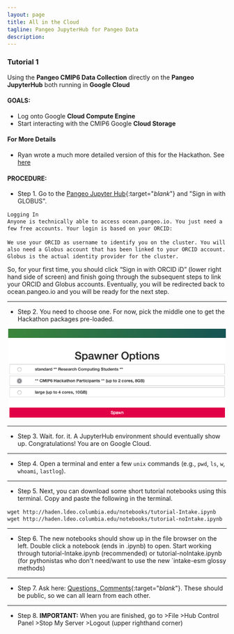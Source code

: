 ```yaml
---
layout: page
title: All in the Cloud
tagline: Pangeo JupyterHub for Pangeo Data
description: 
---
```


### Tutorial 1
Using the **Pangeo CMIP6 Data Collection** directly on the **Pangeo JupyterHub** both running in **Google Cloud**

#### GOALS: 
- Log onto Google **Cloud Compute Engine**  
- Start interacting with the CMIP6 Google **Cloud Storage**

#### For More Details
- Ryan wrote a much more detailed version of this for the Hackathon. See [here](https://discourse.pangeo.io/t/using-ocean-pangeo-io-for-the-cmip6-hackathon/291)

#### PROCEDURE:
- Step 1. Go to the [Pangeo Jupyter Hub](https://ocean.pangeo.io){:target="_blank_"}
and "Sign in with GLOBUS".

```
Logging In
Anyone is technically able to access ocean.pangeo.io. You just need a few free accounts. Your login is based on your ORCID:

We use your ORCID as username to identify you on the cluster. You will also need a Globus account that has been linked to your ORCID account. Globus is the actual identity provider for the cluster.
```

So, for your first time, you should click “Sign in with ORCID iD” (lower right hand side of screen) and finish going through the subsequent steps to link your ORCID and Globus accounts. Eventually, you will be redirected back to ocean.pangeo.io and you will be ready for the next step.

-------------
- Step 2. You need to choose one. For now, pick the middle one to get the Hackathon packages pre-loaded.

<p align="center"><img src="/assets/SpawnerOptions.png" width="500"></p>

-------------
- Step 3. Wait. for. it.  A JupyterHub environment should eventually show up. Congratulations! You are on Google Cloud.

-------------
- Step 4.  Open a terminal and enter a few `unix` commands (e.g., `pwd`, `ls`, `w`, `whoami`, `lastlog`). 

-------------
- Step 5. Next, you can download some short tutorial notebooks using this terminal. Copy and paste the following in the terminal.

```
wget http://haden.ldeo.columbia.edu/notebooks/tutorial-Intake.ipynb
wget http://haden.ldeo.columbia.edu/notebooks/tutorial-noIntake.ipynb
```
-------------
- Step 6. The new notebooks should show up in the file browser on the left. Double click a notebook (ends in .ipynb) to open. Start working through tutorial-Intake.ipynb (recommended) or tutorial-noIntake.ipynb (for pythonistas who don't need/want to use the new `intake-esm glossy methods)

-------------
- Step 7. Ask here: [Questions, Comments](/pages/issues.html){:target="_blank_"}. These should be public, so we can all learn from each other. 

-------------
- Step 8. **IMPORTANT:** When you are finished, go to >File >Hub Control Panel >Stop My Server >Logout (upper righthand corner)


